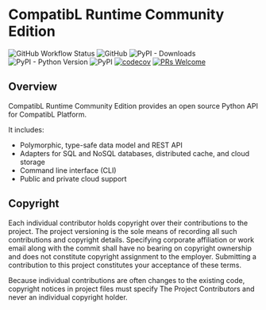 # CompatibL Runtime Community Edition
![GitHub Workflow Status](https://img.shields.io/github/actions/workflow/status/compatibl/cl-runtime/python-package.yml)
![GitHub](https://img.shields.io/github/license/compatibl/cl-runtime)
![PyPI - Downloads](https://img.shields.io/pypi/dm/cl-runtime)
![PyPI - Python Version](https://img.shields.io/pypi/pyversions/cl-runtime)
![PyPI](https://img.shields.io/pypi/v/cl-runtime)
[![codecov](https://codecov.io/gh/compatibl/cl-runtime/branch/main/graph/badge.svg?token=TURUY79183)](https://codecov.io/gh/compatibl/cl-runtime)
[![PRs Welcome](https://img.shields.io/badge/PRs-welcome-brightgreen.svg)](https://github.com/compatibl/cl-runtime/pulls)
## Overview

CompatibL Runtime Community Edition provides an open source Python API
for CompatibL Platform. 

It includes:

* Polymorphic, type-safe data model and REST API
* Adapters for SQL and NoSQL databases, distributed cache, and cloud storage
* Command line interface (CLI)
* Public and private cloud support

## Copyright

Each individual contributor holds copyright over their contributions to the
project. The project versioning is the sole means of recording all such
contributions and copyright details. Specifying corporate affiliation or
work email along with the commit shall have no bearing on copyright ownership
and does not constitute copyright assignment to the employer. Submitting a
contribution to this project constitutes your acceptance of these terms.

Because individual contributions are often changes to the existing code,
copyright notices in project files must specify The Project Contributors and
never an individual copyright holder.

